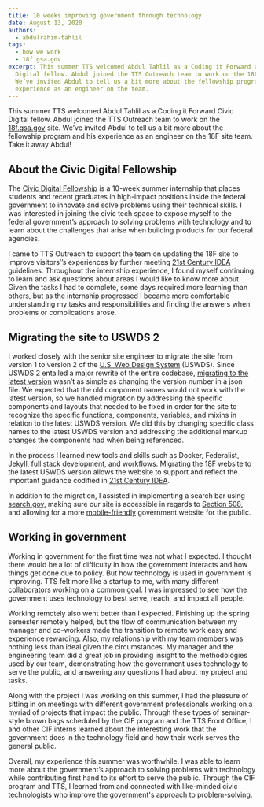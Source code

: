 ```yaml
---
title: 10 weeks improving government through technology
date: August 13, 2020
authors:
  - abdulrahim-tahlil
tags:
  - how we work
  - 18f.gsa.gov
excerpt: This summer TTS welcomed Abdul Tahlil as a Coding it Forward Civic
  Digital fellow. Abdul joined the TTS Outreach team to work on the 18F site.
  We’ve invited Abdul to tell us a bit more about the fellowship program and his
  experience as an engineer on the team.
---
```

This summer TTS welcomed Abdul Tahlil as a Coding it Forward Civic Digital fellow. Abdul joined the TTS Outreach team to work on the [18f.gsa.gov](https://18f.gsa.gov/) site. We’ve invited Abdul to tell us a bit more about the fellowship program and his experience as an engineer on the 18F site team. Take it away Abdul!

## About the Civic Digital Fellowship

The [Civic Digital Fellowship](https://www.codingitforward.com/fellowship) is a 10-week summer internship that places students and recent graduates in high-impact positions inside the federal government to innovate and solve problems using their technical skills. I was interested in joining the civic tech space to expose myself to the federal government’s approach to solving problems with technology and to learn about the challenges that arise when building products for our federal agencies.

I came to TTS Outreach to support the team on updating the 18F site to improve visitors’’s experiences by further meeting [21st Century IDEA](https://digital.gov/resources/21st-century-integrated-digital-experience-act/) guidelines. Throughout the internship experience, I found myself continuing to learn and ask questions about areas I would like to know more about. Given the tasks I had to complete, some days required more learning than others, but as the internship progressed I became more comfortable understanding my tasks and responsibilities and finding the answers when problems or complications arose.

## Migrating the site to USWDS 2

I worked closely with the senior site engineer to migrate the site from version 1 to version 2 of the [U.S. Web Design System](https://designsystem.digital.gov/) (USWDS). Since USWDS 2 entailed a major rewrite of the entire codebase, [migrating to the latest version](https://designsystem.digital.gov/documentation/migration/) wasn’t as simple as changing the version number in a json file. We expected that the old component names would not work with the latest version, so we handled migration by addressing the specific components and layouts that needed to be fixed in order for the site to recognize the specific functions, components, variables, and mixins in relation to the latest USWDS version. We did this by changing specific class names to the latest USWDS version and addressing the additional markup changes the components had when being referenced.

In the process I learned new tools and skills such as Docker, Federalist, Jekyll, full stack development, and workflows. Migrating the 18F website to the latest USWDS version allows the website to support and reflect the important guidance codified in [21st Century IDEA](https://digital.gov/resources/21st-century-integrated-digital-experience-act/).

In addition to the migration, I assisted in implementing a search bar using [search.gov,](https://search.gov/) making sure our site is accessible in regards to [Section 508](https://www.section508.gov/), and allowing for a more [mobile-friendly](https://digital.gov/guides/mobile-principles/) government website for the public.

## Working in government

Working in government for the first time was not what I expected. I thought there would be a lot of difficulty in how the government interacts and how things get done due to policy. But how technology is used in government is improving. TTS felt more like a startup to me, with many different collaborators working on a common goal. I was impressed to see how the government uses technology to best serve, reach, and impact all people.

Working remotely also went better than I expected. Finishing up the spring semester remotely helped, but the flow of communication between my manager and co-workers made the transition to remote work easy and experience rewarding. Also, my relationship with my team members was nothing less than ideal given the circumstances. My manager and the engineering team did a great job in providing insight to the methodologies used by our team, demonstrating how the government uses technology to serve the public, and answering any questions I had about my project and tasks.

Along with the project I was working on this summer, I had the pleasure of sitting in on meetings with different government professionals working on a myriad of projects that impact the public. Through these types of seminar-style brown bags scheduled by the CIF program and the TTS Front Office, I and other CIF interns learned about the interesting work that the government does in the technology field and how their work serves the general public.

Overall, my experience this summer was worthwhile. I was able to learn more about the government’s approach to solving problems with technology while contributing first hand to its effort to serve the public. Through the CIF program and TTS, I learned from and connected with like-minded civic technologists who improve the government's approach to problem-solving.